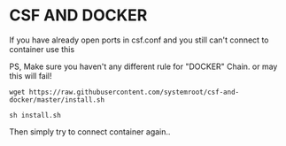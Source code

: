 # CSF AND DOCKER
If you have already open ports in csf.conf and you still can't connect to container use this

PS, Make sure you haven't any different rule for "DOCKER" Chain. or may this will fail!

```wget https://raw.githubusercontent.com/systemroot/csf-and-docker/master/install.sh```

```sh install.sh```

Then simply try to connect container again..
